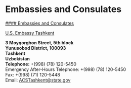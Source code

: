 # Embassies and Consulates

[#### Embassies and Consulates](javascript:void(0); "Embassies and Consulates")

[U.S. Embassy Tashkent](https://uz.usembassy.gov/)

**3 Moyqorghon Street, 5th block**  
**Yunusobod District, 100093**  
**Tashkent**  
**Uzbekistan**  
**Telephone:** +(998) (78) 120-5450  
Emergency After-Hours Telephone: +(998) (78) 120-5450  
Fax: +(998) (71) 120-5448  
Email: [ACSTashkent@state.gov](mailto:ACSTashkent@state.gov)